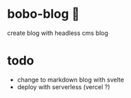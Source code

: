 # bobo-blog 🦊
create blog with headless cms blog

# todo 
* change to markdown blog with svelte
* deploy with serverless (vercel ?)

